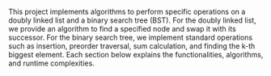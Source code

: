 This project implements algorithms to perform specific operations on a doubly linked list and a binary search tree (BST). For the doubly linked list, we provide an algorithm to find a specified node and swap it with its successor. For the binary search tree, we implement standard operations such as insertion, preorder traversal, sum calculation, and finding the k-th biggest element. Each section below explains the functionalities, algorithms, and runtime complexities.
